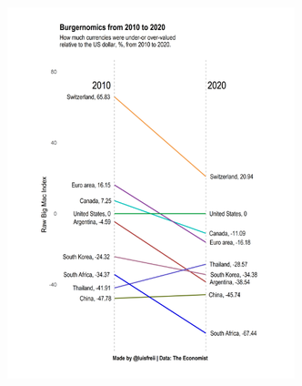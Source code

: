 ![alt text](https://github.com/Zetluis/R_Tidytuesday/blob/master/W52_Big_Mac_Index/Burgernomics.png)
